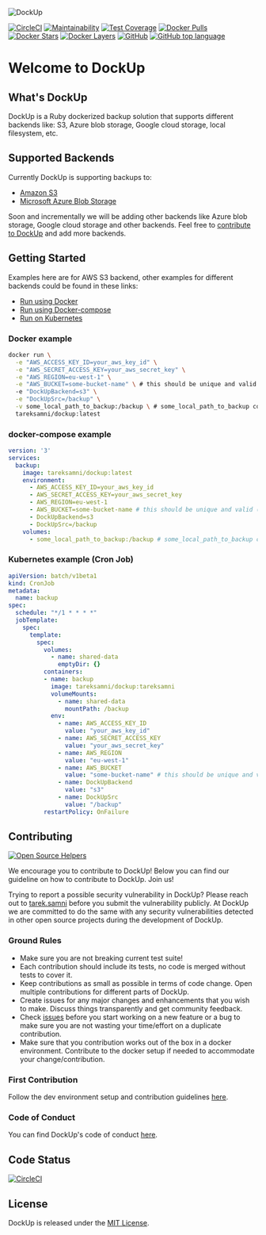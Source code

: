 ![DockUp](https://github.com/shebang-labs/DockUp/raw/master/assets/logo.png "DockUp")

[![CircleCI](https://circleci.com/gh/shebang-labs/DockUp/tree/master.svg?style=svg)](https://circleci.com/gh/shebang-labs/DockUp/tree/master) 
[![Maintainability](https://api.codeclimate.com/v1/badges/a1eebc68dd2560570d76/maintainability)](https://codeclimate.com/github/tareksamni/DockUp/maintainability)
[![Test Coverage](https://api.codeclimate.com/v1/badges/a1eebc68dd2560570d76/test_coverage)](https://codeclimate.com/github/tareksamni/DockUp/test_coverage)
[![Docker Pulls](https://img.shields.io/docker/pulls/tareksamni/dockup.svg)](https://hub.docker.com/r/tareksamni/dockup/)
[![Docker Stars](https://img.shields.io/docker/stars/tareksamni/dockup.svg)](https://hub.docker.com/r/tareksamni/dockup/)
[![Docker Layers](https://images.microbadger.com/badges/image/tareksamni/dockup.svg)](https://hub.docker.com/r/tareksamni/dockup/)
[![GitHub](https://img.shields.io/github/license/mashape/apistatus.svg)](https://github.com/shebang-labs/DockUp)
[![GitHub top language](https://img.shields.io/github/languages/top/shebang-labs/dockup.svg)](https://github.com/shebang-labs/DockUp)

# Welcome to DockUp

## What's DockUp

DockUp is a Ruby dockerized backup solution that supports different backends like: S3, Azure blob storage, Google cloud storage, local filesystem, etc.

## Supported Backends

Currently DockUp is supporting backups to:
- [Amazon S3](https://aws.amazon.com/s3/)
- [Microsoft Azure Blob Storage](https://azure.microsoft.com/en-us/services/storage/blobs/)

Soon and incrementally we will be adding other backends like Azure blob storage, Google cloud storage and other backends. Feel free to [contribute to DockUp](https://github.com/tareksamni/DockUp/blob/master/docs/CONTRIBUTING.md) and add more backends.

## Getting Started

Examples here are for AWS S3 backend, other examples for different backends could be found in these links:

- [Run using Docker](https://github.com/shebang-labs/DockUp/blob/master/docs/DOCKER.md)
- [Run using Docker-compose](https://github.com/shebang-labs/DockUp/blob/master/docs/DOCKER-COMPOSE.md)
- [Run on Kubernetes](https://github.com/shebang-labs/DockUp/blob/master/docs/KUBERNETES.md)

### Docker example

```bash
docker run \
  -e "AWS_ACCESS_KEY_ID=your_aws_key_id" \
  -e "AWS_SECRET_ACCESS_KEY=your_aws_secret_key" \
  -e "AWS_REGION=eu-west-1" \
  -e "AWS_BUCKET=some-bucket-name" \ # this should be unique and valid (https://docs.aws.amazon.com/AmazonS3/latest/dev/BucketRestrictions.html)
  -e "DockUpBackend=s3" \
  -e "DockUpSrc=/backup" \
  -v some_local_path_to_backup:/backup \ # some_local_path_to_backup could be a folder or file
  tareksamni/dockup:latest
```

### docker-compose example

```yml
version: '3'
services:
  backup:
    image: tareksamni/dockup:latest
    environment:
      - AWS_ACCESS_KEY_ID=your_aws_key_id
      - AWS_SECRET_ACCESS_KEY=your_aws_secret_key
      - AWS_REGION=eu-west-1
      - AWS_BUCKET=some-bucket-name # this should be unique and valid (https://docs.aws.amazon.com/AmazonS3/latest/dev/BucketRestrictions.ht
      - DockUpBackend=s3
      - DockUpSrc=/backup
    volumes:
      - some_local_path_to_backup:/backup # some_local_path_to_backup could be a folder or file
```

### Kubernetes example (Cron Job)

```yml
apiVersion: batch/v1beta1
kind: CronJob
metadata:
  name: backup
spec:
  schedule: "*/1 * * * *"
  jobTemplate:
    spec:
      template:
        spec:
          volumes:
            - name: shared-data
              emptyDir: {}
          containers:
          - name: backup
            image: tareksamni/dockup:tareksamni
            volumeMounts:
              - name: shared-data
                mountPath: /backup
            env:
              - name: AWS_ACCESS_KEY_ID
                value: "your_aws_key_id"
              - name: AWS_SECRET_ACCESS_KEY
                value: "your_aws_secret_key"
              - name: AWS_REGION
                value: "eu-west-1"
              - name: AWS_BUCKET
                value: "some-bucket-name" # this should be unique and valid(https://docs.aws.amazon.com/AmazonS3/latest/dev/BucketRestrictions.ht
              - name: DockUpBackend
                value: "s3"
              - name: DockUpSrc
                value: "/backup"
          restartPolicy: OnFailure
```

## Contributing

[![Open Source Helpers](https://www.codetriage.com/tareksamni/dockup/badges/users.svg)](https://www.codetriage.com/tareksamni/dockup)

We encourage you to contribute to DockUp! Below you can find our guideline on how to contribute to DockUp. Join us!

Trying to report a possible security vulnerability in DockUp? Please reach out to [tarek.samni](https://twitter.com/tareksamni) before you submit the vulnerability publicly. At DockUp we are committed to do the same with any security vulnerabilities detected in other open source projects during the development of DockUp.

### Ground Rules

- Make sure you are not breaking current test suite!
- Each contribution should include its tests, no code is merged without tests to cover it.
- Keep contributions as small as possible in terms of code change. Open multiple contributions for different parts of DockUp.
- Create issues for any major changes and enhancements that you wish to make. Discuss things transparently and get community feedback. 
- Check [issues](https://github.com/shebang-labs/DockUp/issues) before you start working on a new feature or a bug to make sure you are not wasting your time/effort on a duplicate contribution.
- Make sure that you contribution works out of the box in a docker environment. Contribute to the docker setup if needed to accommodate your change/contribution.

### First Contribution

Follow the dev environment setup and contribution guidelines [here](https://github.com/shebang-labs/DockUp/blob/master/docs/CONTRIBUTING.md).

### Code of Conduct

You can find DockUp's code of conduct [here](https://github.com/shebang-labs/DockUp/blob/master/docs/CODE_OF_CONDUCT.md).

## Code Status

[![CircleCI](https://circleci.com/gh/tareksamni/DockUp/tree/master.svg?style=svg)](https://circleci.com/gh/tareksamni/DockUp/tree/master)

## License

DockUp is released under the [MIT License](https://opensource.org/licenses/MIT).
